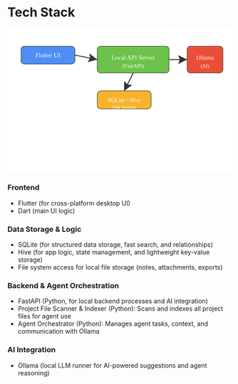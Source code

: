 # Tech Stack

![App Architecture](architecture.svg)

### Frontend

- Flutter (for cross-platform desktop UI)
- Dart (main UI logic)

### Data Storage & Logic

- SQLite (for structured data storage, fast search, and relationships)
- Hive (for app logic, state management, and lightweight key-value storage)
- File system access for local file storage (notes, attachments, exports)

### Backend & Agent Orchestration

- FastAPI (Python, for local backend processes and AI integration)
- Project File Scanner & Indexer (Python): Scans and indexes all project files for agent use
- Agent Orchestrator (Python): Manages agent tasks, context, and communication with Ollama

### AI Integration

- Ollama (local LLM runner for AI-powered suggestions and agent reasoning)
